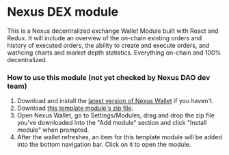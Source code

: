 # Nexus DEX module

This is a Nexus decentralized exchange Wallet Module built with React and Redux. It will include an overview of the on-chain existing orders and history of executed orders, the ability to create and execute orders, and wathcing charts and market depth statistics. Everything on-chain and 100% decentralized.

### How to use this module (not yet checked by Nexus DAO dev team)

1. Download and install the [latest version of Nexus Wallet](https://github.com/Nexusoft/NexusInterface/releases/latest) if you haven't.
2. Download [this template module's zip file](https://github.com/Nexusoft/react_redux_module_template/releases/latest).
3. Open Nexus Wallet, go to Settings/Modules, drag and drop the zip file you've downloaded into the "Add module" section and click "Install module" when prompted.
4. After the wallet refreshes, an item for this template module will be added into the bottom navigation bar. Click on it to open the module.
